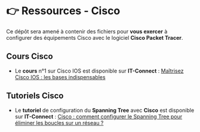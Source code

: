 # 👉 Ressources - Cisco

Ce dépôt sera amené à contenir des fichiers pour **vous exercer** à configurer des équipements Cisco avec le logiciel **Cisco Packet Tracer**.

## Cours Cisco

- Le **cours** n°1 sur Cisco IOS est disponible sur **IT-Connect** : [Maîtrisez Cisco IOS : les bases indispensables](https://www.it-connect.fr/cours/maitrisez-cisco-ios-les-bases-indispensables/)


## Tutoriels Cisco

- Le **tutoriel** de configuration du **Spanning Tree** avec **Cisco** est disponible sur **IT-Connect** :  [Cisco : comment configurer le Spanning Tree pour éliminer les boucles sur un réseau ?](https://www.it-connect.fr/cisco-configurer-panning-tree-pour-eliminer-les-boucles-sur-un-reseau/)

